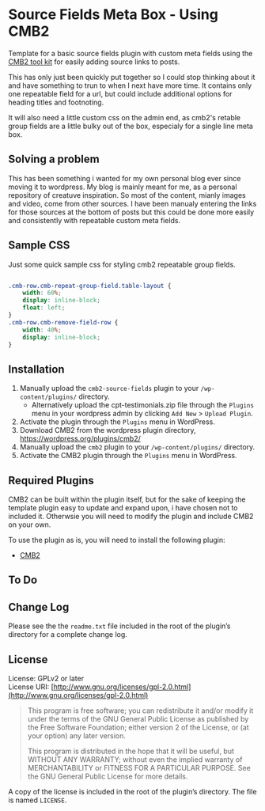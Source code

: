 # Source Fields Meta Box - Using CMB2

Template for a basic source fields plugin with custom meta fields using the [CMB2 tool kit](https://github.com/WebDevStudios/cmb2) for easily adding source links to posts.

This has only just been quickly put together so I could stop thinking about it and have something to trun to when I next have more time. It contains only one repeatable field for a url, but could include additional options for heading titles and footnoting.

It will also need a little custom css on the admin end, as cmb2's retable group fields are a little bulky out of the box, especialy for a single line meta box.

## Solving a problem
This has been something i wanted for my own personal blog ever since moving it to wordpress. My blog is mainly meant for me, as a personal repository of creatuve inspiration. So most of the content, mianly images and video, come from other sources. I have been manualy entering the links for those sources at the bottom of posts but this could be done more easily and consistently with repeatable custom meta fields.

## Sample CSS

Just some quick sample css for styling cmb2 repeatable group fields.

```css

.cmb-row.cmb-repeat-group-field.table-layout {
    width: 60%;
    display: inline-block;
    float: left;
}
.cmb-row.cmb-remove-field-row {
    width: 40%;
    display: inline-block;
}

```

## Installation

1. Manually upload the ```cmb2-source-fields``` plugin to your ```/wp-content/plugins/``` directory.
   - Alternatively upload the cpt-testimonials.zip file through the ```Plugins``` menu in your wordpress admin by clicking ```Add New``` > ```Upload Plugin```.
2. Activate the plugin through the ```Plugins``` menu in WordPress.
3. Download CMB2 from the wordpress plugin directory, https://wordpress.org/plugins/cmb2/
4. Manually upload the ```cmb2``` plugin to your ```/wp-content/plugins/``` directory.
5. Activate the CMB2 plugin through the ```Plugins``` menu in WordPress.

## Required Plugins
CMB2 can be built within the plugin itself, but for the sake of keeping the template plugin easy to update and expand upon, i have chosen not to included it. Otherwsie you will need to modify the plugin and include CMB2 on your own.

To use the plugin as is, you will need to install the following plugin:

- [CMB2](https://github.com/WebDevStudios/CMB2)

## To Do

## Change Log
Please see the the ```readme.txt``` file included in the root of the plugin’s directory for a complete change log.

## License
License: GPLv2 or later  
License URI: [http://www.gnu.org/licenses/gpl-2.0.html](http://www.gnu.org/licenses/gpl-2.0.html)

> This program is free software; you can redistribute it and/or modify
it under the terms of the GNU General Public License as published by
the Free Software Foundation; either version 2 of the License, or
(at your option) any later version.
>
> This program is distributed in the hope that it will be useful,
but WITHOUT ANY WARRANTY; without even the implied warranty of
MERCHANTABILITY or FITNESS FOR A PARTICULAR PURPOSE.  See the
GNU General Public License for more details.

A copy of the license is included in the root of the plugin’s directory. The file is named ```LICENSE```.
